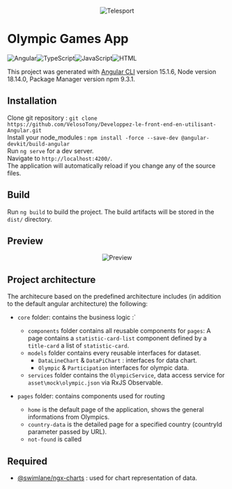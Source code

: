 <p align="center">
  <img src="src\assets\img\telesport_logo.png" title="Telesport">
</p>

# Olympic Games App
![Angular](https://img.shields.io/static/v1?label=&message=ANGULAR&color=red)![TypeScript](https://img.shields.io/static/v1?label=&message=TypeScript&color=blue)![JavaScript](https://img.shields.io/static/v1?label=&message=JavaScript&color=yellow)![HTML](https://img.shields.io/static/v1?label=&message=HTML&color=green)


This project was generated with [Angular CLI](https://github.com/angular/angular-cli) version 15.1.6, Node version 18.14.0, Package Manager version npm 9.3.1.

## Installation

Clone git repository : `git clone https://github.com/VelosoTony/Developpez-le-front-end-en-utilisant-Angular.git`\
Install your node_modules : `npm install -force --save-dev @angular-devkit/build-angular`\
Run `ng serve` for a dev server.\
Navigate to `http://localhost:4200/`.\
The application will automatically reload if you change any of the source files.

## Build

Run `ng build` to build the project. The build artifacts will be stored in the `dist/` directory.

## Preview
<p align="center">
  <img src="src\assets\img\preview.png" title="Preview">
</p>

## Project architecture

The architecure based on the predefined architecture includes (in addition to the default angular architecture) the following:

- `core` folder: contains the business logic :`
  - `components` folder contains all reusable components for `pages`: 
     A page contains a `statistic-card-list` component defined by a `title-card` a list of `statistic-card`.
  - `models` folder contains every reusable interfaces for dataset.
    - `DataLineChart` & `DataPiChart` : interfaces for data chart.
    - `Olympic` & `Participation` interfaces for olympic data.
  - `services` folder contains the `OlympicService`, data access service for `asset\mock\olympic.json` via RxJS Observable.

- `pages` folder: contains components used for routing
  - `home` is the default page of the application, shows the general informations from Olympics.
  - `country-data` is the detailed page for a specified country (countryId parameter passed by URL).
  - `not-found` is called 

## Required
- [@swimlane/ngx-charts](https://www.npmjs.com/package/@swimlane/ngx-charts) : used for chart representation of data.
